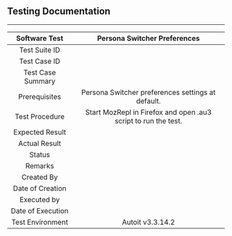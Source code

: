 ## Testing Documentation
***
|Software Test|Persona Switcher Preferences|
| :--------------------: | :-----------------------------------------------: |
|Test Suite ID||
|Test Case ID||
|Test Case Summary||
|Prerequisites|Persona Switcher preferences settings at default.|
|Test Procedure|Start MozRepl in Firefox and open .au3 script to run the test.|
|Expected Result||
|Actual Result||
|Status||
|Remarks||
|Created By||
|Date of Creation||
|Executed by||
|Date of Execution||
|Test Environment| Autoit v3.3.14.2|